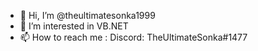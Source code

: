 - 👋 Hi, I’m @theultimatesonka1999
- 👀 I’m interested in VB.NET
- 📫 How to reach me :
Discord: TheUltimateSonka#1477

<!---
theultimatesonka1999/theultimatesonka1999 is a ✨ special ✨ repository because its `README.md` (this file) appears on your GitHub profile.
You can click the Preview link to take a look at your changes.
--->
